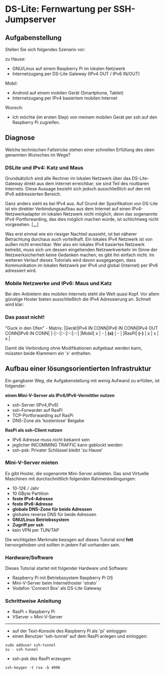 # DS-Lite: Fernwartung per SSH-Jumpserver

## Aufgabenstellung

Stellen Sie sich folgendes Szenario vor:

zu Hause:
- GNU/Linux auf einem Raspberry Pi im lokalen Netzwerk
- Internetzugang per DS-Lite Gateway (IPv4 OUT / IPv6 IN/OUT)

Mobil:
- Android auf einem mobilen Gerät (Smartphone, Tablet)
- Internetzugang per IPv4 basiertem mobilen Internet

Wunsch:
- Ich möchte (im ersten Step) von meinem mobilen Gerät per ssh auf den Raspberry Pi zugreifen.

## Diagnose

Welche technischen Fallstricke stehen einer schnellen Erfüllung des oben genannten Wunsches im Wege?

### DSLite und IPv4: Katz und Maus

Grundsätzlich sind alle Rechner im lokalen Netzwerk
über das DS-Lite-Gateway
direkt aus dem Internet erreichbar;
sie sind Teil des routbaren Internets.
Diese Aussage bezieht sich jedoch ausschließlich
auf den mit IPv6 addressierten Bereich.

Ganz anders sieht es bei IPv4 aus.
Auf Grund der Spezifikation von DS-Lite
ist ein direkter Verbindungsaufbau
aus dem Internet
auf einen IPv4-Netzwerkadapter
im lokalen Netzwerk nicht möglich,
denn das sogenannte IPv4-Portforwarding,
das dies möglich machen würde,
ist schlichtweg nicht vorgesehen. [[...]](https://de.wikipedia.org/wiki/IPv6#Dual-Stack_Lite_(DS-Lite))

Was erst einmal wie ein riesiger Nachteil aussieht,
ist bei näherer Betrachtung durchaus auch vorteilhaft.
Ein lokales IPv4 Netzwerk ist von außen nicht erreichbar.
Wer also ein lokales IPv4 basiertes Netzwerk betreibt,
muss sich um dessen eingehenden Netzwerkverkehr
im Sinne der Netzwerksicherheit keine Gedanken machen;
es gibt ihn einfach nicht.
Im weiteren Verlauf dieses Tutorials wird davon ausgegangen,
dass Kommunikation im lokalen Netzwerk per IPv4
und global (Internet) per IPv6 adressiert wird.

### Mobile Netzwerke und IPv6: Maus und Katz

Bei den Anbietern des mobilen Internets steht die Welt quasi Kopf.
Vor allem günstige Hoster bieten ausschließlich die IPv4 Adressierung an.
Schnell wird klar:

### Das passt nicht!

"Guck in den Ofen" - Matrix:
|Gerät|IPv4 IN CONN|IPv6 IN CONN|IPv4 OUT CONN|IPv6 IN CONN|
|-|:-:|:-:|:-:|:-:|
|Mobil| x | - | **(x)** | - |
|RasPi| **(-)** | x | x | x |

Damit die Verbindung ohne Modifikationen aufgebaut werden kann,
müssten beide Klammern ein 'x' enthalten.

## Aufbau einer lösungsorientierten Infrastruktur

Ein gangbarer Weg, die Aufgabenstellung mit wenig Aufwand zu erfüllen, ist folgender:

**einen Mini-V-Server als IPv4/IPv6-Vermittler nutzen**
- ssh-Server (IPv4,IPv6)
- ssh-Forwarder auf RasPi
- TCP-Portforwarding auf RasPi
- DNS-Zone als 'kostenlose' Beigabe

**RasPi als ssh-Client nutzen**
- IPv6 Adresse muss nicht bekannt sein
- jeglicher INCOMMING TRAFFIC kann geblockt werden
- ssh-psk: Privater Schlüssel bleibt 'zu Hause'

### Mini-V-Server mieten

Es gibt Hoster,
die sogenannte Mini-Server anbieten.
Das sind Virtuelle Maschinen mit durchschnittlich folgenden Rahmenbedingungen:

- 10-12€ / Jahr
- 10 GByte Partition
- **feste IPv4-Adresse**
- **feste IPv6-Adresse**
- **globale DNS-Zone für beide Adressen**
- globales reverse DNS für beide Adressen
- **GNU/Linux Betriebssystem**
- **Zugriff per ssh**
- kein VPN per TUN/TAP

Die wichtigsten Merkmale bezogen auf dieses Tutorial sind **fett** hervorgehoben und sollten in jedem Fall vorhanden sein.

### Hardware/Software

Dieses Tutorial startet mit folgender Hardware und Software:

- Raspberry Pi mit Betriebssystem Raspberry Pi OS
- Mini-V-Server beim Internethoster 'strato'
- Vodafon 'Connect Box' als DS-Lite Gateway

### Schrittweise Anleitung

- RasPi = Raspberry Pi
- VServer = Mini-V-Server

---

- auf der Text-Konsole des Raspberry Pi als 'pi' einloggen
- einen Benutzer 'ssh-tunnel' auf dem RasPi anlegen und einloggen:
```
sudo adduser ssh-tunnel
su - ssh-tunnel
```
- ssh-psk des RasPi erzeugen:
```
ssh-keygen -t rsa -b 4096
```

